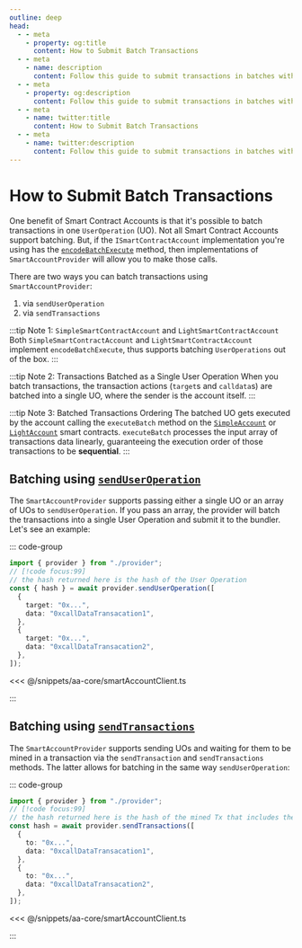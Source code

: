 ```yaml
---
outline: deep
head:
  - - meta
    - property: og:title
      content: How to Submit Batch Transactions
  - - meta
    - name: description
      content: Follow this guide to submit transactions in batches with Account Kit, a vertically integrated stack for building apps that support ERC-4337.
  - - meta
    - property: og:description
      content: Follow this guide to submit transactions in batches with Account Kit, a vertically integrated stack for building apps that support ERC-4337.
  - - meta
    - name: twitter:title
      content: How to Submit Batch Transactions
  - - meta
    - name: twitter:description
      content: Follow this guide to submit transactions in batches with Account Kit, a vertically integrated stack for building apps that support ERC-4337.
---
```


# How to Submit Batch Transactions

One benefit of Smart Contract Accounts is that it's possible to batch transactions in one `UserOperation` (UO). Not all Smart Contract Accounts support batching. But, if the `ISmartContractAccount` implementation you're using has the [`encodeBatchExecute`](/packages/aa-core/accounts/) method, then implementations of `SmartAccountProvider` will allow you to make those calls.

There are two ways you can batch transactions using `SmartAccountProvider`:

1. via `sendUserOperation`
2. via `sendTransactions`

:::tip Note 1: `SimpleSmartContractAccount` and `LightSmartContractAccount`
Both `SimpleSmartContractAccount` and `LightSmartContractAccount` implement `encodeBatchExecute`, thus supports batching `UserOperations` out of the box.
:::

:::tip Note 2: Transactions Batched as a Single User Operation
When you batch transactions, the transaction actions (`target`s and `calldata`s) are batched into a single UO, where the sender is the account itself.
:::

:::tip Note 3: Batched Transactions Ordering
The batched UO gets executed by the account calling the `executeBatch` method on the [`SimpleAccount`](https://github.com/eth-infinitism/account-abstraction/blob/ver0.6.0/contracts/samples/SimpleAccount.sol) or [`LightAccount`](https://github.com/alchemyplatform/light-account/blob/v1.0.2/src/LightAccount.sol) smart contracts. `executeBatch` processes the input array of transactions data linearly, guaranteeing the execution order of those transactions to be **sequential**.
:::

## Batching using [`sendUserOperation`](/packages/aa-core/smart-account-client/actions/sendUserOperation.md)

The `SmartAccountProvider` supports passing either a single UO or an array of UOs to `sendUserOperation`. If you pass an array, the provider will batch the transactions into a single User Operation and submit it to the bundler. Let's see an example:

::: code-group

```ts [example.ts]
import { provider } from "./provider";
// [!code focus:99]
// the hash returned here is the hash of the User Operation
const { hash } = await provider.sendUserOperation([
  {
    target: "0x...",
    data: "0xcallDataTransacation1",
  },
  {
    target: "0x...",
    data: "0xcallDataTransacation2",
  },
]);
```

<<< @/snippets/aa-core/smartAccountClient.ts

:::

## Batching using [`sendTransactions`](/packages/aa-core/smart-account-client/actions/sendTransactions.md)

The `SmartAccountProvider` supports sending UOs and waiting for them to be mined in a transaction via the `sendTransaction` and `sendTransactions` methods. The latter allows for batching in the same way `sendUserOperation`:

::: code-group

```ts [example.ts]
import { provider } from "./provider";
// [!code focus:99]
// the hash returned here is the hash of the mined Tx that includes the UserOperation
const hash = await provider.sendTransactions([
  {
    to: "0x...",
    data: "0xcallDataTransacation1",
  },
  {
    to: "0x...",
    data: "0xcallDataTransacation2",
  },
]);
```

<<< @/snippets/aa-core/smartAccountClient.ts

:::
